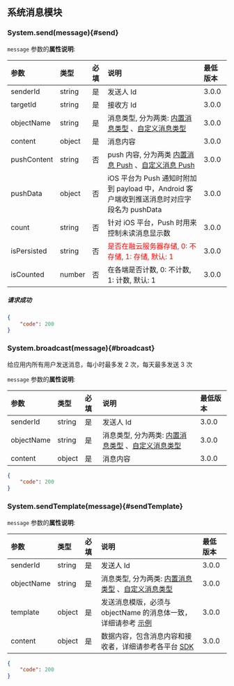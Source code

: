 ## 系统消息模块

### System.send(message){#send}

`message` 参数的**属性说明**:

| 参数   	 		|	类型		| 必填	| 说明 							|最低版本	|
| :----------------	|:--------	|:-----	|:------------------------------|:----- |
| senderId	  		| string 	| 	是 	| 发送人 Id| 3.0.0 |
| targetId	  		| string 	| 	是 	| 接收方 Id| 3.0.0 |
| objectName 		| string 	| 	是 	| 消息类型, 分为两类: [内置消息类型](../GLOSSARY.md#inner-message) 、[自定义消息类型](../GLOSSARY.md#custom-message) | 3.0.0 |
| content 			| object 	| 	是 	| 消息内容| 3.0.0 |
| pushContent		| string 	| 	否 	| push 内容, 分为两类 [内置消息 Push](../GLOSSARY.md#inner-message-push) 、[自定义消息 Push](../GLOSSARY.md#custom-message-push) | 3.0.0 |
| pushData 			| object 	| 	否 	| iOS 平台为 Push 通知时附加到 payload 中，Android 客户端收到推送消息时对应字段名为 pushData| 3.0.0 |
| count 			| string 	| 	否 	| 针对 iOS 平台，Push 时用来控制未读消息显示数 | 3.0.0 |
| isPersisted 		| string 	| 	否 	|  <span style="color:red;">是否在融云服务器存储, 0: 不存储, 1: 存储, 默认: 1 </span>| 3.0.0 |
| isCounted 		| number 	| 	否 	| 在各端是否计数, 0: 不计数, 1: 计数, 默认: 1| 3.0.0 |

##### 请求成功

```json
{
    "code": 200
}
```

### System.broadcast(message){#broadcast}

给应用内所有用户发送消息，每小时最多发 2 次，每天最多发送 3 次

`message` 参数的**属性说明**:

| 参数   	 		|	类型		| 必填	| 说明 							|最低版本	|
| :----------------	|:--------	|:-----	|:------------------------------|:----- |
| senderId	  		| string 	| 	是 	| 发送人 Id| 3.0.0 |
| objectName 		| string 	| 	是 	| 消息类型, 分为两类: [内置消息类型](../GLOSSARY.md#inner-message) 、[自定义消息类型](../GLOSSARY.md#custom-message) | 3.0.0 |
| content 			| object 	| 	是 	| 消息内容| 3.0.0 |

```json
{
    "code": 200
}
```

### System.sendTemplate(message){#sendTemplate}

`message` 参数的**属性说明**:

| 参数   	 		|	类型		| 必填	| 说明 							|最低版本	|
| :----------------	|:--------	|:-----	|:------------------------------|:----- |
| senderId	  		| string 	| 	是 	| 发送人 Id| 3.0.0 |
| objectName  		| string 	| 	是 	| 消息类型, 分为两类: [内置消息类型](../GLOSSARY.md#inner-message) 、[自定义消息类型](../GLOSSARY.md#custom-message) | 3.0.0 |
| template 			| object 	| 	是 	| 发送消息模版，必须与 objectName 的消息体一致，详细请参考 [示例](../README.md#server-sdk)  | 3.0.0 |
| content 			| object 	| 	是 	| 数据内容，包含消息内容和接收者，详细请参考各平台 [SDK](../README.md)| 3.0.0 |

```json
{
    "code": 200
}
```